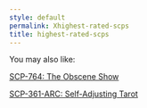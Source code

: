 ```yaml
---
style: default
permalink: Xhighest-rated-scps
title: highest-rated-scps
---
```

You may also like:

[SCP-764: The Obscene Show](http://scp-wiki.net/scp-764)

[SCP-361-ARC: Self-Adjusting Tarot](http://scp-wiki.net/scp-361-arc)
